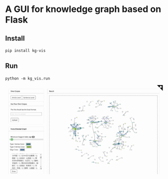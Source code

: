 # A GUI for knowledge graph based on Flask

## Install

`pip install kg-vis`

## Run

`python -m kg_vis.run`

<img src='gui.jpg'>